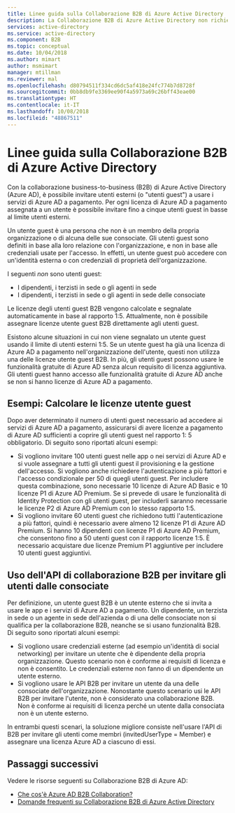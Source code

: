 ```yaml
---
title: Linee guida sulla Collaborazione B2B di Azure Active Directory | Microsoft Docs
description: La Collaborazione B2B di Azure Active Directory non richiede le licenze di Azure AD a pagamento, ma è anche possibile ottenere le funzionalità a pagamento per gli utenti guest B2B
services: active-directory
ms.service: active-directory
ms.component: B2B
ms.topic: conceptual
ms.date: 10/04/2018
ms.author: mimart
author: msmimart
manager: mtillman
ms.reviewer: mal
ms.openlocfilehash: d80794511f334cd6dc5af418e24fc774b7d8728f
ms.sourcegitcommit: 0bb8db9fe3369ee90f4a5973a69c26bff43eae00
ms.translationtype: HT
ms.contentlocale: it-IT
ms.lasthandoff: 10/08/2018
ms.locfileid: "48867511"
---
```

# <a name="azure-active-directory-b2b-collaboration-licensing-guidance"></a>Linee guida sulla Collaborazione B2B di Azure Active Directory

Con la collaborazione business-to-business (B2B) di Azure Active Directory (Azure AD), è possibile invitare utenti esterni (o "utenti guest") a usare i servizi di Azure AD a pagamento. Per ogni licenza di Azure AD a pagamento assegnata a un utente è possibile invitare fino a cinque utenti guest in basse al limite utenti esterni.

Un utente guest è una persona che non è un membro della propria organizzazione o di alcuna delle sue consociate. Gli utenti guest sono definiti in base alla loro relazione con l'organizzazione, e non in base alle credenziali usate per l'accesso. In effetti, un utente guest può accedere con un'identità esterna o con credenziali di proprietà dell'organizzazione.

I seguenti *non* sono utenti guest:
- I dipendenti, i terzisti in sede o gli agenti in sede
- I dipendenti, i terzisti in sede o gli agenti in sede delle consociate

Le licenze degli utenti guest B2B vengono calcolate e segnalate automaticamente in base al rapporto 1:5. Attualmente, non è possibile assegnare licenze utente guest B2B direttamente agli utenti guest.

Esistono alcune situazioni in cui non viene segnalato un utente guest usando il limite di utenti esterni 1:5. Se un utente guest ha già una licenza di Azure AD a pagamento nell'organizzazione dell'utente, questi non utilizza una delle licenze utente guest B2B. In più, gli utenti guest possono usare le funzionalità gratuite di Azure AD senza alcun requisito di licenza aggiuntiva. Gli utenti guest hanno accesso alle funzionalità gratuite di Azure AD anche se non si hanno licenze di Azure AD a pagamento. 

## <a name="examples-calculating-guest-user-licenses"></a>Esempi: Calcolare le licenze utente guest
Dopo aver determinato il numero di utenti guest necessario ad accedere ai servizi di Azure AD a pagamento, assicurarsi di avere licenze a pagamento di Azure AD sufficienti a coprire gli utenti guest nel rapporto 1: 5 obbligatorio. Di seguito sono riportati alcuni esempi:

- Si vogliono invitare 100 utenti guest nelle app o nei servizi di Azure AD e si vuole assegnare a tutti gli utenti guest il provisioning e la gestione dell'accesso. Si vogliono anche richiedere l'autenticazione a più fattori e l'accesso condizionale per 50 di quegli utenti guest. Per includere questa combinazione, sono necessarie 10 licenze di Azure AD Basic e 10 licenze P1 di Azure AD Premium. Se si prevede di usare le funzionalità di Identity Protection con gli utenti guest, per includerli saranno necessarie le licenze P2 di Azure AD Premium con lo stesso rapporto 1:5.
- Si vogliono invitare 60 utenti guest che richiedono tutti l'autenticazione a più fattori, quindi è necessario avere almeno 12 licenze P1 di Azure AD Premium. Si hanno 10 dipendenti con licenze P1 di Azure AD Premium, che consentono fino a 50 utenti guest con il rapporto licenze 1:5. È necessario acquistare due licenze Premium P1 aggiuntive per includere 10 utenti guest aggiuntivi.

## <a name="using-the-b2b-collaboration-api-to-invite-users-from-your-affiliates"></a>Uso dell'API di collaborazione B2B per invitare gli utenti dalle consociate

Per definizione, un utente guest B2B è un utente esterno che si invita a usare le app e i servizi di Azure AD a pagamento. Un dipendente, un terzista in sede o un agente in sede dell'azienda o di una delle consociate non si qualifica per la collaborazione B2B, neanche se si usano funzionalità B2B. Di seguito sono riportati alcuni esempi: 
- Si vogliono usare credenziali esterne (ad esempio un'identità di social networking) per invitare un utente che è dipendente della propria organizzazione. Questo scenario non è conforme ai requisiti di licenza e non è consentito. Le credenziali esterne non fanno di un dipendente un utente esterno.  
- Si vogliono usare le API B2B per invitare un utente da una delle consociate dell'organizzazione. Nonostante questo scenario usi le API B2B per invitare l'utente, non è considerato una collaborazione B2B. Non è conforme ai requisiti di licenza perché un utente dalla consociata non è un utente esterno. 

In entrambi questi scenari, la soluzione migliore consiste nell'usare l'API di B2B per invitare gli utenti come membri (invitedUserType = Member) e assegnare una licenza Azure AD a ciascuno di essi. 

## <a name="next-steps"></a>Passaggi successivi

Vedere le risorse seguenti su Collaborazione B2B di Azure AD:

* [Che cos'è Azure AD B2B Collaboration?](what-is-b2b.md)
* [Domande frequenti su Collaborazione B2B di Azure Active Directory](faq.md)
